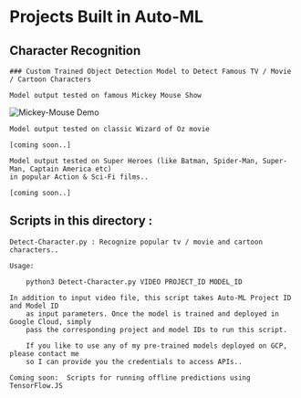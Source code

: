 
# Projects Built in Auto-ML

## Character Recognition

	### Custom Trained Object Detection Model to Detect Famous TV / Movie / Cartoon Characters

	Model output tested on famous Mickey Mouse Show

![Mickey-Mouse Demo](demos/mickey-mouse.gif)

	Model output tested on classic Wizard of Oz movie

	[coming soon..]

	Model output tested on Super Heroes (like Batman, Spider-Man, Super-Man, Captain America etc)
	in popular Action & Sci-Fi films..

	[coming soon..]

## Scripts in this directory :

	Detect-Character.py : Recognize popular tv / movie and cartoon characters..

	Usage:

		python3 Detect-Character.py VIDEO PROJECT_ID MODEL_ID

	In addition to input video file, this script takes Auto-ML Project ID and Model ID
        as input parameters. Once the model is trained and deployed in Google Cloud, simply
        pass the corresponding project and model IDs to run this script.

        If you like to use any of my pre-trained models deployed on GCP, please contact me
        so I can provide you the credentials to access APIs..

	Coming soon:  Scripts for running offline predictions using TensorFlow.JS 

